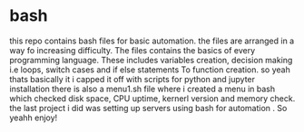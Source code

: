 # bash
this repo contains bash files for basic automation. 
the files are arranged in a way fo increasing difficulty. The files contains the basics of every programming language. 
These includes variables creation, decision making i.e loops, switch cases and if else statements
To function creation. so yeah thats basically it
i capped it off with scripts for python and jupyter installation
there is also a menu1.sh file where i created a menu in bash which checked disk space, CPU uptime, kernerl version and memory check.
the last project i did was setting up servers using bash for automation . So yeahh enjoy!
